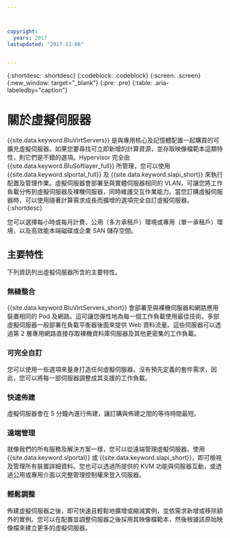 ```yaml
---



copyright:
  years: 2017
lastupdated: "2017-11-06"


---
```


{:shortdesc: .shortdesc}
{:codeblock: .codeblock}
{:screen: .screen}
{:new_window: target="_blank"}
{:pre: .pre}
{:table: .aria-labeledby="caption"}

# 關於虛擬伺服器

{{site.data.keyword.BluVirtServers}} 是與專用核心及記憶體配置一起購買的可擴充虛擬伺服器。如果您要尋找可立即新增的計算資源，並存取映像檔範本這類特性，則它們是不錯的選項。Hypervisor 完全由 {{site.data.keyword.BluSoftlayer_full}} 所管理，您可以使用 {{site.data.keyword.slportal_full}} 及 {{site.data.keyword.slapi_short}} 來執行配置及管理作業。虛擬伺服器會部署至與實體伺服器相同的 VLAN，可讓您將工作負載分佈到虛擬伺服器及裸機伺服器，同時維護交互作業能力。當您訂購虛擬伺服器時，可以使用隨著計算需求成長而擴增的選項完全自訂虛擬伺服器。
{:shortdesc}

您可以選擇每小時或每月計費、公用（多方承租戶）環境或專用（單一承租戶）環境，以及高效能本端磁碟或企業 SAN 儲存空間。

## 主要特性

下列資訊列出虛擬伺服器所含的主要特性。
### 無縫整合

{{site.data.keyword.BluVirtServers_short}} 會部署至與裸機伺服器和網路應用裝置相同的 Pod 及網路。這可讓您彈性地為每一個工作負載使用最佳技術。多部虛擬伺服器一般部署在負載平衡器後面來提供 Web 資料流量。這些伺服器可以透過第 2 層專用網路直接存取裸機資料庫伺服器及其他更密集的工作負載。
### 可完全自訂

您可以使用一些選項來量身打造任何虛擬伺服器。沒有預先定義的套件需求，因此，您可以將每一部伺服器調整成其支援的工作負載。

### 快速佈建

虛擬伺服器會在 5 分鐘內進行佈建，讓訂購與佈建之間的等待時間最短。
### 遠端管理

就像我們的所有服務及解決方案一樣，您可以從遠端管理虛擬伺服器。使用 {{site.data.keyword.slportal}} 或 {{site.data.keyword.slapi_short}}，即可檢視及管理所有裝置詳細資料。您也可以透過所提供的 KVM 功能與伺服器互動，或透過公用或專用介面以完整管理控制權來登入伺服器。
### 輕鬆調整

佈建虛擬伺服器之後，即可快速且輕鬆地擴增或縮減實例，並依需求新增或移除額外的實例。您可以在配置並調整伺服器之後採用其映像檔範本，然後根據該原始映像檔來建立更多的虛擬伺服器。
